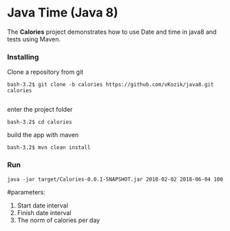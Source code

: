 # Java Time (Java 8)


The **Calories** project demonstrates how to use Date and time in java8
and tests using Maven. 

### Installing

Clone a repository from git

```
bash-3.2$ git clone -b calories https://github.com/vKozik/java8.git calories
                                            
```

enter the project folder
```
bash-3.2$ cd calories
```

build the app with maven
```
bash-3.2$ mvn clean install
```

### Run

```
java -jar target/Calories-0.0.1-SNAPSHOT.jar 2018-02-02 2018-06-04 100
```

#parameters: 
 1. Start date interval
 2. Finish date interval
 3. The norm of calories per day